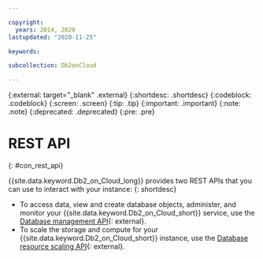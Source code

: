 ```yaml
---

copyright:
  years: 2014, 2020
lastupdated: "2020-11-25"

keywords:

subcollection: Db2onCloud

---
```


<!-- Attribute definitions --> 
{:external: target="_blank" .external}
{:shortdesc: .shortdesc}
{:codeblock: .codeblock}
{:screen: .screen}
{:tip: .tip}
{:important: .important}
{:note: .note}
{:deprecated: .deprecated}
{:pre: .pre}

# REST API
{: #con_rest_api}

{{site.data.keyword.Db2_on_Cloud_long}} provides two REST APIs that you can use to interact with your instance:
{: shortdesc}

- To access data, view and create database objects, administer, and monitor your {{site.data.keyword.Db2_on_Cloud_short}} service, use the [Database management API](https://cloud.ibm.com/apidocs/db2-on-cloud/db2-on-cloud-v4){: external}.
- To scale the storage and compute for your {{site.data.keyword.Db2_on_Cloud_short}} instance, use the [Database resource scaling API](https://cloud.ibm.com/apidocs/db2-on-cloud/db2oc_scale_exp){: external}.




